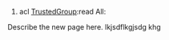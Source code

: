 1.  acl [TrustedGroup](TrustedGroup "wikilink"):read All:

Describe the new page here. lkjsdflkgjsdg khg
